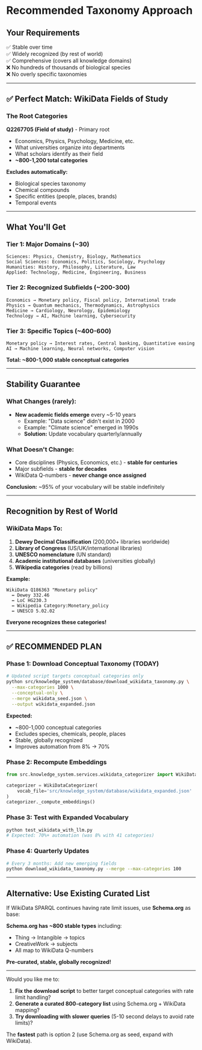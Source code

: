 # Recommended Taxonomy Approach

## Your Requirements

✅ Stable over time  
✅ Widely recognized (by rest of world)  
✅ Comprehensive (covers all knowledge domains)  
❌ No hundreds of thousands of biological species  
❌ No overly specific taxonomies  

---

## ✅ Perfect Match: WikiData Fields of Study

### The Root Categories

**Q2267705 (Field of study)** - Primary root
- Economics, Physics, Psychology, Medicine, etc.
- What universities organize into departments
- What scholars identify as their field
- **~800-1,200 total categories**

**Excludes automatically:**
- Biological species taxonomy
- Chemical compounds
- Specific entities (people, places, brands)
- Temporal events

---

## What You'll Get

### Tier 1: Major Domains (~30)
```
Sciences: Physics, Chemistry, Biology, Mathematics
Social Sciences: Economics, Politics, Sociology, Psychology
Humanities: History, Philosophy, Literature, Law
Applied: Technology, Medicine, Engineering, Business
```

### Tier 2: Recognized Subfields (~200-300)
```
Economics → Monetary policy, Fiscal policy, International trade
Physics → Quantum mechanics, Thermodynamics, Astrophysics
Medicine → Cardiology, Neurology, Epidemiology
Technology → AI, Machine learning, Cybersecurity
```

### Tier 3: Specific Topics (~400-600)
```
Monetary policy → Interest rates, Central banking, Quantitative easing
AI → Machine learning, Neural networks, Computer vision
```

**Total: ~800-1,000 stable conceptual categories**

---

## Stability Guarantee

### What Changes (rarely):

- **New academic fields emerge** every ~5-10 years
  - Example: "Data science" didn't exist in 2000
  - Example: "Climate science" emerged in 1990s
  - **Solution:** Update vocabulary quarterly/annually

### What Doesn't Change:

- Core disciplines (Physics, Economics, etc.) - **stable for centuries**
- Major subfields - **stable for decades**
- WikiData Q-numbers - **never change once assigned**

**Conclusion:** ~95% of your vocabulary will be stable indefinitely

---

## Recognition by Rest of World

### WikiData Maps To:

1. **Dewey Decimal Classification** (200,000+ libraries worldwide)
2. **Library of Congress** (US/UK/international libraries)
3. **UNESCO nomenclature** (UN standard)
4. **Academic institutional databases** (universities globally)
5. **Wikipedia categories** (read by billions)

**Example:**
```
WikiData Q186363 "Monetary policy"
  ↔ Dewey 332.46
  ↔ LoC HG230.3
  ↔ Wikipedia Category:Monetary_policy
  ↔ UNESCO 5.02.02
```

**Everyone recognizes these categories!**

---

## ✅ RECOMMENDED PLAN

### Phase 1: Download Conceptual Taxonomy (TODAY)

```bash
# Updated script targets conceptual categories only
python src/knowledge_system/database/download_wikidata_taxonomy.py \
  --max-categories 1000 \
  --conceptual-only \
  --merge wikidata_seed.json \
  --output wikidata_expanded.json
```

**Expected:**
- ~800-1,000 conceptual categories
- Excludes species, chemicals, people, places
- Stable, globally recognized
- Improves automation from 8% → 70%

### Phase 2: Recompute Embeddings

```python
from src.knowledge_system.services.wikidata_categorizer import WikiDataCategorizer

categorizer = WikiDataCategorizer(
    vocab_file='src/knowledge_system/database/wikidata_expanded.json'
)
categorizer._compute_embeddings()
```

### Phase 3: Test with Expanded Vocabulary

```bash
python test_wikidata_with_llm.py
# Expected: 70%+ automation (was 8% with 41 categories)
```

### Phase 4: Quarterly Updates

```bash
# Every 3 months: Add new emerging fields
python download_wikidata_taxonomy.py --merge --max-categories 100
```

---

## Alternative: Use Existing Curated List

If WikiData SPARQL continues having rate limit issues, use **Schema.org** as base:

**Schema.org has ~800 stable types** including:
- Thing → Intangible → topics
- CreativeWork → subjects
- All map to WikiData Q-numbers

**Pre-curated, stable, globally recognized!**

---

Would you like me to:

1. **Fix the download script** to better target conceptual categories with rate limit handling?
2. **Generate a curated 800-category list** using Schema.org + WikiData mapping?
3. **Try downloading with slower queries** (5-10 second delays to avoid rate limits)?

The **fastest** path is option 2 (use Schema.org as seed, expand with WikiData).
